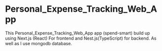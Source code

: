 # Personal_Expense_Tracking_Web_App
This Personal_Expense_Tracking_Web_App app (spend-smart) build up using Next.js (React) For frontend and Nest.js(TypeScript) for backend. As well as I use mongodb database.
